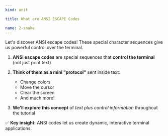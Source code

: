 ```yaml
---
kind: unit

title: What are ANSI ESCAPE Codes

name: 2-snake
---
```


Let's discover ANSI escape codes! These special character sequences give us powerful control over the terminal.

1. **ANSI escape codes** are special sequences that **control the terminal** (not just print text)

2. **Think of them as a mini "protocol"** sent inside text:
   - Change colors
   - Move the cursor
   - Clear the screen
   - And much more!

3. **We'll explore this concept** of *text plus control information* throughout the tutorial

✅ **Key insight:** ANSI codes let us create dynamic, interactive terminal applications.
